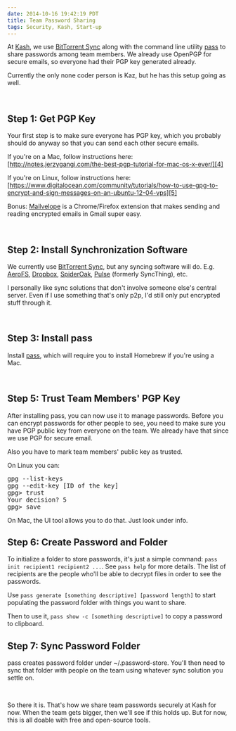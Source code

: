 ```yaml
---
date: 2014-10-16 19:42:19 PDT
title: Team Password Sharing
tags: Security, Kash, Start-up
---
```

At [Kash][1], we use [BitTorrent Sync][2] along with the command line utility
[pass][3] to share passwords among team members. We already use OpenPGP for
secure emails, so everyone had their PGP key generated already.

Currently the only none coder person is Kaz, but he has this setup going as
well.

<br>

## **Step 1: Get PGP Key**

Your first step is to make sure everyone has PGP key, which you probably should
do anyway so that you can send each other secure emails.

If you're on a Mac, follow instructions here:
[http://notes.jerzygangi.com/the-best-pgp-tutorial-for-mac-os-x-ever/][4]
 
If you're on Linux, follow instructions here:
[https://www.digitalocean.com/community/tutorials/how-to-use-gpg-to-encrypt-and-sign-messages-on-an-ubuntu-12-04-vps][5]

Bonus: [Mailvelope][6] is a Chrome/Firefox extension that makes sending and reading
encrypted emails in Gmail super easy.

<br>

## **Step 2: Install Synchronization Software**

We currently use [BitTorrent Sync][7], but any syncing software will do.
E.g. [AeroFS](https://www.aerofs.com/), [Dropbox](https://www.dropbox.com/),
[SpiderOak](https://spideroak.com/), [Pulse](https://ind.ie/pulse/) (formerly
SyncThing), etc.

I personally like sync solutions that don't involve someone else's central
server. Even if I use something that's only p2p, I'd still only put encrypted
stuff through it.

<br>

## **Step 3: Install pass**

Install [pass][3], which will require you to install Homebrew if you're using
a Mac.

<br>

## **Step 5: Trust Team Members' PGP Key**

After installing pass, you can now use it to manage passwords. Before you can
encrypt passwords for other people to see, you need to make sure you have PGP
public key from everyone on the team. We already have that since we use PGP for
secure email.

Also you have to mark team members' public key as trusted.

On Linux you can:
<pre class="brush:bash">
gpg --list-keys
gpg --edit-key [ID of the key]
gpg> trust
Your decision? 5
gpg> save
</pre>

On Mac, the UI tool allows you to do that. Just look under info.


## **Step 6: Create Password and Folder**

To initialize a folder to store passwords, it's just a simple command: `pass
init recipient1 recipient2 ...`. See `pass help` for more details. The list of
recipients are the people who'll be able to decrypt files in order to see the
passwords.

Use `pass generate [something descriptive] [password length]` to start
populating the password folder with things you want to share.

Then to use it, `pass show -c [something descriptive]` to copy a password to
clipboard.

## **Step 7: Sync Password Folder**

pass creates password folder under ~/.password-store. You'll then need to sync
that folder with people on the team using whatever sync solution you settle on.

<br>

So there it is. That's how we share team passwords securely at Kash for now.
When the team gets bigger, then we'll see if this holds up. But for now, this
is all doable with free and open-source tools.

  [1]: http://www.withkash.com
  [2]: http://www.bittorrent.com/sync/
  [3]: http://www.passwordstore.org/
  [4]: http://notes.jerzygangi.com/the-best-pgp-tutorial-for-mac-os-x-ever/
  [5]: https://www.digitalocean.com/community/tutorials/how-to-use-gpg-to-encrypt-and-sign-messages-on-an-ubuntu-12-04-vps
  [6]: https://www.mailvelope.com/
  [7]: http://www.bittorrent.com/sync/download
